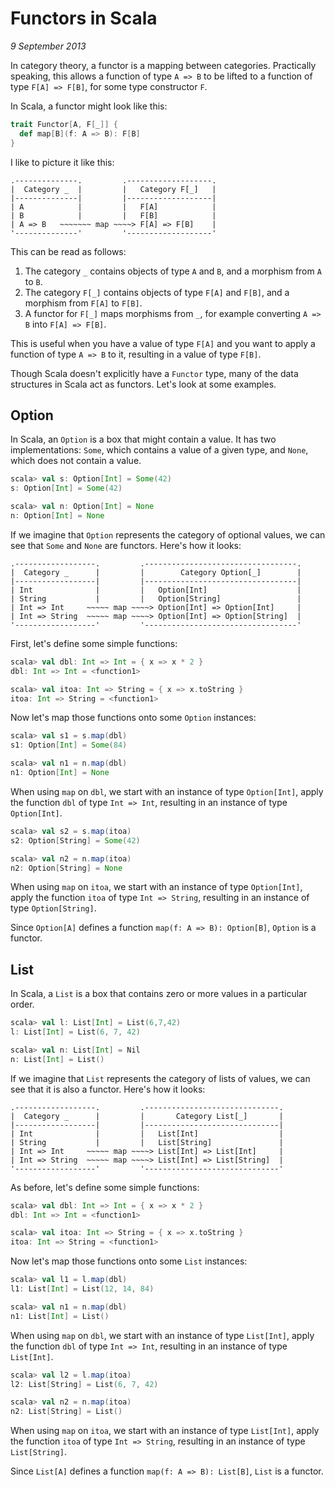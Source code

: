 # Functors in Scala

*9 September 2013*

In category theory, a functor is a mapping between categories.  Practically speaking, this allows a function of type `A => B` to be lifted to a function of type `F[A] => F[B]`, for some type constructor `F`.


In Scala, a functor might look like this:

```scala
trait Functor[A, F[_]] {
  def map[B](f: A => B): F[B]
}
```

I like to picture it like this:

```
.--------------.         .-------------------.
|  Category _  |         |   Category F[_]   |
|--------------|         |-------------------|
| A            |         |   F[A]            |
| B            |         |   F[B]            |
| A => B   ~~~~~~~ map ~~~~> F[A] => F[B]    |
'--------------'         '-------------------'
```

This can be read as follows:

1. The category `_` contains objects of type `A` and `B`, and a morphism from `A` to `B`.
2. The category `F[_]` contains objects of type `F[A]` and `F[B]`, and a morphism from `F[A]` to `F[B]`.
3. A functor for `F[_]` maps morphisms from `_`, for example converting `A => B` into `F[A] => F[B]`.

This is useful when you have a value of type `F[A]` and you want to apply a function of type `A => B` to it, resulting in a value of type `F[B]`.

Though Scala doesn't explicitly have a `Functor` type, many of the data structures in Scala act as functors.  Let's look at some examples.

## Option

In Scala, an `Option` is a box that might contain a value.  It has two implementations: `Some`, which contains a value of a given type, and `None`, which does not contain a value.

```scala
scala> val s: Option[Int] = Some(42)
s: Option[Int] = Some(42)

scala> val n: Option[Int] = None
n: Option[Int] = None
```

If we imagine that `Option` represents the category of optional values, we can see that `Some` and `None` are functors.  Here's how it looks:


```
.------------------.         .----------------------------------.
|  Category _      |         |        Category Option[_]        |
|------------------|         |----------------------------------|
| Int              |         |   Option[Int]                    |
| String           |         |   Option[String]                 |
| Int => Int     ~~~~~ map ~~~~> Option[Int] => Option[Int]     |
| Int => String  ~~~~~ map ~~~~> Option[Int] => Option[String]  |
'------------------'         '----------------------------------'
```

First, let's define some simple functions:

```scala
scala> val dbl: Int => Int = { x => x * 2 }
dbl: Int => Int = <function1>

scala> val itoa: Int => String = { x => x.toString }
itoa: Int => String = <function1>
```

Now let's map those functions onto some `Option` instances:

```scala
scala> val s1 = s.map(dbl)
s1: Option[Int] = Some(84)

scala> val n1 = n.map(dbl)
n1: Option[Int] = None
```

When using `map` on `dbl`, we start with an instance of type `Option[Int]`, apply the function `dbl` of type `Int => Int`, resulting in an instance of type `Option[Int]`.

```scala
scala> val s2 = s.map(itoa)
s2: Option[String] = Some(42)

scala> val n2 = n.map(itoa)
n2: Option[String] = None
```

When using `map` on `itoa`, we start with an instance of type `Option[Int]`, apply the function `itoa` of type `Int => String`, resulting in an instance of type `Option[String]`.

Since `Option[A]` defines a function `map(f: A => B): Option[B]`, `Option` is a functor.

## List

In Scala, a `List` is a box that contains zero or more values in a particular order.

```scala
scala> val l: List[Int] = List(6,7,42)
l: List[Int] = List(6, 7, 42)

scala> val n: List[Int] = Nil
n: List[Int] = List()
```

If we imagine that `List` represents the category of lists of values, we can see that it is also a functor.  Here's how it looks:


```
.------------------.         .------------------------------.
|  Category _      |         |       Category List[_]       |
|------------------|         |------------------------------|
| Int              |         |   List[Int]                  |
| String           |         |   List[String]               |
| Int => Int     ~~~~~ map ~~~~> List[Int] => List[Int]     |
| Int => String  ~~~~~ map ~~~~> List[Int] => List[String]  |
'------------------'         '------------------------------'
```

As before, let's define some simple functions:

```scala
scala> val dbl: Int => Int = { x => x * 2 }
dbl: Int => Int = <function1>

scala> val itoa: Int => String = { x => x.toString }
itoa: Int => String = <function1>
```

Now let's map those functions onto some `List` instances:

```scala
scala> val l1 = l.map(dbl)
l1: List[Int] = List(12, 14, 84)

scala> val n1 = n.map(dbl)
n1: List[Int] = List()
```

When using `map` on `dbl`, we start with an instance of type `List[Int]`, apply the function `dbl` of type `Int => Int`, resulting in an instance of type `List[Int]`.

```scala
scala> val l2 = l.map(itoa)
l2: List[String] = List(6, 7, 42)

scala> val n2 = n.map(itoa)
n2: List[String] = List()
```

When using `map` on `itoa`, we start with an instance of type `List[Int]`, apply the function `itoa` of type `Int => String`, resulting in an instance of type `List[String]`.

Since `List[A]` defines a function `map(f: A => B): List[B]`, `List` is a functor.
